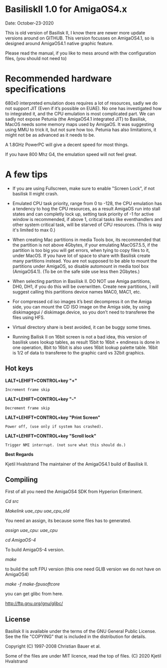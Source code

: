 # BasiliskII 1.0 for AmigaOS4.x

Date: October-23-2020

This is old version of Basilisk II, I know there are newer more update versions around on GITHUB.
This version focusses on AmigaOS4.1, so is designed around AmigaOS4.1 native graphic feature.

Please read the manual, if you like to mess around with thw configuration files, (you should not need to)

# Recommended hardware specifications 

680x0 interpreted emulation does requires a lot of resources, sadly we do not support JIT (Even if it’s possible on EUAE).
No one has investigated how to integrated it, and the CPU emulation is most complicated part.
We can sadly not expose Petunia (the AmigaOS4.1 integrated JIT) to Basilisk, MacOS needs some memory maps
used by AmigaOS. It was suggesting using MMU to trick it, but not sure how too. Petunia has also limitations, 
it might not be as advanced as it needs to be.

A 1.8GHz PowerPC will give a decent speed for most things.

If you have 800 Mhz G4, the emulation speed will not feel great.

# A few tips

* If you are using Fullscreen, make sure to enable "Screen Lock", if not basilisk II might crash.

* Emulated CPU task priority, range from 0 to -128, the CPU emulation has a tendency to hog the CPU resources,
as a result AmigaOS run into stall states and can completly lock up, setting task priority of -1 for active window
is recommended, if above 1, critical tasks like eventhandlers and other system critical task,
will be starved of CPU resources. (This is way it's limited to max 0.)

* When creating Mac partitions in media Tools box, its recommended that the partition is not above
4Gbytes, if your emulating MacOS7.5.5, if the partition is too big you will get errors, when tying to
copy files to it, under MacOS. If you have lot of space to share with Basilisk create many partitions instead.
You are not supposed to be able to mount the partitions under AmigaOS, so disable automount in media tool box (AmigaOS4.1).
(To be on the safe side use less then 2Gbytes.)

* When selecting partiton in Basilisk II.
DO NOT use Amiga partitions, DH0, DH1, if you do this will be overwritten.
Create new partitions, I will suggest calling this partitions device names MAC0, MAC1, etc.  

* For compressed cd iso images it’s best decompress it on the Amiga side,
you can mount the CD ISO image on the Amiga side, by using diskimagegui / diskimage.device, 
so you don’t need to transferee the files using HFS.

* Virtual directory share is best avoided, it can be buggy some times.

* Running Bailisk II on 16bit screen is not a bad idea, this version of basilisk uses lookup tables,
as result 15bit to 16bit + endiness is done in one operation, 8bit to 16bit is also uses 16bit lookup palette table. 
16bit is 1/2 of data to transferee to the graphic card vs 32bit graphics.

Hot keys
--------

**LALT+LEHIFT+CONTROL+key "+"**
  
    Increment frame skip
    
**LALT+LEHIFT+CONTROL+key "-"**

    Decrement frame skip

**LALT+LEHIFT+CONTROL+key "Print Screen"**

    Power off, (use only if system has crashed).
    
**LALT+LEHIFT+CONTROL+key "Scroll lock"**

    Trigger NMI interrupt. (not sure what this should do.)



**Best Regards**

Kjetil Hvalstrand 
The maintainer of the AmigaOS4.1 build of Basilisk II.

Compiling
---------

First of all you need the AmigaOS4 SDK from Hyperion Enteriment.

*Cd src*

*Makelink uae_cpu uae_cpu_old*

You need an assign, its because some files has to generated.

*assign uae_cpu: uae_cpu*

*cd AmigaOS-4*

To build AmigaOS-4 version.

*make*

to build the soft FPU version (this one need GLIB version we do not have on AmigaOS4)

*make -f make-fpusoftcore*

you can get glibc from here.

http://ftp.gnu.org/gnu/glibc/


License
-------

Basilisk II is available under the terms of the GNU General Public License.
See the file "COPYING" that is included in the distribution for details.

Copyright (C) 1997-2008 Christian Bauer et al.

Some of the files are under MIT licence, read the top of files.
(C) 2020 Kjetil Hvalstrand
